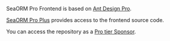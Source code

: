 SeaORM Pro Frontend is based on [Ant Design Pro](https://github.com/ant-design/ant-design-pro).

[SeaORM Pro Plus](https://github.com/SeaQL/sea-orm-pro-plus) provides access to the frontend source code.

You can access the repository as a [Pro tier Sponsor](https://github.com/sponsors/SeaQL/sponsorships?tier_id=249708).

